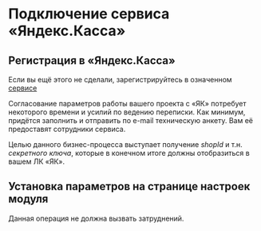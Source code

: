 # Подключение сервиса «Яндекс.Касса»

## Регистрация в «Яндекс.Касса»

Если вы ещё этого не сделали, зарегистрируйтесь в означенном [сервисе](https://kassa.yandex.ru/)

Согласование параметров работы вашего проекта с «ЯК» потребует некоторого
    времени и усилий по ведению переписки. Как минимум, придётся заполнить
    и отправить по e-mail техническую анкету. Вам её предоставят сотрудники
    сервиса.

Целью данного бизнес-процесса выступает получение *shopId* и
    т.н. *секретного ключа*, которые в конечном итоге должны отобразиться
    в вашем ЛК «ЯК».

## Установка параметров на странице настроек модуля

Данная операция не должна вызвать затруднений.